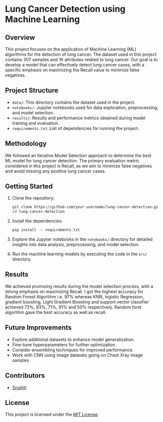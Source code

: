 # Lung Cancer Detection using Machine Learning

## Overview

This project focuses on the application of Machine Learning (ML) algorithms for the detection of lung cancer. The dataset used in this project contains 307 samples and 16 attributes related to lung cancer. Our goal is to develop a model that can effectively detect lung cancer cases, with a specific emphasis on maximizing the Recall value to minimize false negatives.

## Project Structure

- `data/`: This directory contains the dataset used in the project.
- `notebooks/`: Jupyter notebooks used for data exploration, preprocessing, and model selection.
- `results/`: Results and performance metrics obtained during model training and evaluation.
- `requirements.txt`: List of dependencies for running the project.

## Methodology

We followed an Iterative Model Selection approach to determine the best ML model for lung cancer detection. The primary evaluation metric considered in this project is Recall, as we aim to minimize false negatives and avoid missing any positive lung cancer cases.

## Getting Started

1. Clone the repository:

    ```bash
    git clone https://github.com/your-username/lung-cancer-detection.git
    cd lung-cancer-detection
    ```

2. Install the dependencies:

    ```bash
    pip install -r requirements.txt
    ```

3. Explore the Jupyter notebooks in the `notebooks/` directory for detailed insights into data analysis, preprocessing, and model selection.

4. Run the machine learning models by executing the code in the `src/` directory.

## Results

We achieved promising results during the model selection process, with a strong emphasis on maximizing Recall. I got the highest accuracy for Random Forest Algortihm i.e. 97% whereas KNN, logistic Regression, gradient boosting, Light Gradient Boosting and support vector classifier achieved 73%, 93%, 71%, 91% and 50% respectively. Random forst algortihm gave the best accuracy as well as recall. 

## Future Improvements

- Explore additional datasets to enhance model generalization.
- Fine-tune hyperparameters for further optimization.
- Consider ensembling techniques for improved performance.
- Work with CNN using image datasets going on Chest Xray image samples

## Contributors

- [Srushti](https://github.com/Srushtea)

## License

This project is licensed under the [MIT License](LICENSE).
